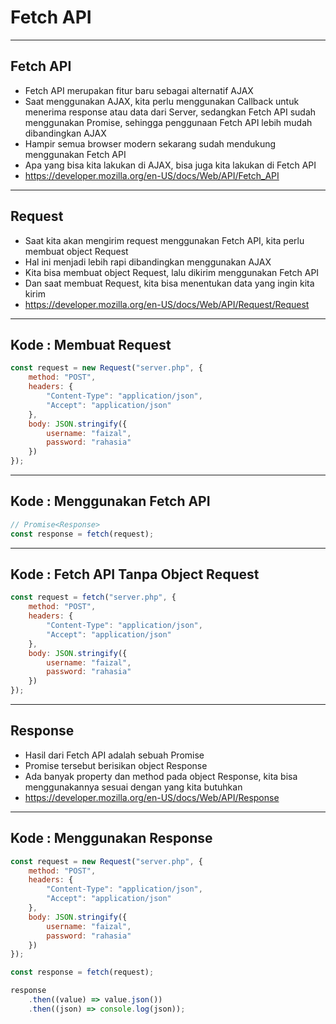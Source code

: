 # Fetch API

---

## Fetch API

- Fetch API merupakan fitur baru sebagai alternatif AJAX
- Saat menggunakan AJAX, kita perlu menggunakan Callback untuk menerima response atau data dari Server, sedangkan Fetch API sudah menggunakan Promise, sehingga penggunaan Fetch API lebih mudah dibandingkan AJAX
- Hampir semua browser modern sekarang sudah mendukung menggunakan Fetch API
- Apa yang bisa kita lakukan di AJAX, bisa juga kita lakukan di Fetch API
- https://developer.mozilla.org/en-US/docs/Web/API/Fetch_API

---

## Request

- Saat kita akan mengirim request menggunakan Fetch API, kita perlu membuat object Request
- Hal ini menjadi lebih rapi dibandingkan menggunakan AJAX
- Kita bisa membuat object Request, lalu dikirim menggunakan Fetch API
- Dan saat membuat Request, kita bisa menentukan data yang ingin kita kirim
- https://developer.mozilla.org/en-US/docs/Web/API/Request/Request

---

## Kode : Membuat Request

```js
const request = new Request("server.php", {
    method: "POST",
    headers: {
        "Content-Type": "application/json",
        "Accept": "application/json"
    },
    body: JSON.stringify({
        username: "faizal",
        password: "rahasia"
    })
});
```

---

## Kode : Menggunakan Fetch API

```js
// Promise<Response>
const response = fetch(request);
```

---

## Kode : Fetch API Tanpa Object Request

```js
const request = fetch("server.php", {
    method: "POST",
    headers: {
        "Content-Type": "application/json",
        "Accept": "application/json"
    },
    body: JSON.stringify({
        username: "faizal",
        password: "rahasia"
    })
});
```

---

## Response

- Hasil dari Fetch API adalah sebuah Promise
- Promise tersebut berisikan object Response
- Ada banyak property dan method pada object Response, kita bisa menggunakannya sesuai dengan yang kita butuhkan
- https://developer.mozilla.org/en-US/docs/Web/API/Response

---

## Kode : Menggunakan Response

```js
const request = new Request("server.php", {
    method: "POST",
    headers: {
        "Content-Type": "application/json",
        "Accept": "application/json"
    },
    body: JSON.stringify({
        username: "faizal",
        password: "rahasia"
    })
});

const response = fetch(request);

response
    .then((value) => value.json())
    .then((json) => console.log(json));
```